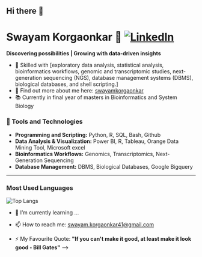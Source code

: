 ## Hi there 👋

# Swayam Korgaonkar 👋 [![LinkedIn](https://img.shields.io/badge/-LinkedIn-blue?style=flat&logo=linkedin&logoColor=white)](https://linkedin.com/in/swayamkorgaonkar/)

**Discovering possibilities | Growing with data-driven insights**

- 🧬 Skilled with [exploratory data analysis, statistical analysis, bioinformatics workflows, genomic and transcriptomic studies, next-generation sequencing (NGS), database management systems (DBMS), biological databases, and shell scripting.]
- 🔗 Find out more about me here: [swayamkorgaonkar](https://swayamkorgaonkar.carrd.co/)
- 📚 Currently in final year of masters in Bioinformatics and System Biology
  
### 🌱 Tools and Technologies
- **Programming and Scripting:** Python, R, SQL, Bash, Github
- **Data Analysis & Visualization:** Power BI, R, Tableau, Orange Data Mining Tool, Microsoft excel 
- **Bioinformatics Workflows:** Genomics, Transcriptomics, Next-Generation Sequencing
- **Database Management:** DBMS, Biological Databases, Google Bigquery


---

### Most Used Languages
![Top Langs](https://github-readme-stats.vercel.app/api/top-langs/?username=swayamjk10&layout=compact&theme=default)

- 🌱 I’m currently learning ...
- 📫 How to reach me: swayam.korgaonkar41@gmail.com

- ⚡ My Favourite Quote: **"If you can't make it good, at least make it look good - Bill Gates"**
-->
